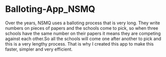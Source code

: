 # Balloting-App_NSMQ

Over the years, NSMQ uses a  balloting process that is very long.
They write numbers on pieces of papers and the schools come to pick, so when three schools have the same number on their papers it means they are competing against each other.So all the schools will come one after another to pick and  this is a very lengthy process.  That is why I created this app to make this faster, simpler and very efficient.
